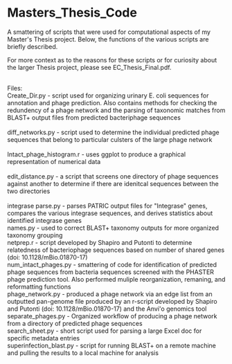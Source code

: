 # Masters_Thesis_Code
A smattering of scripts that were used for computational aspects of my Master's Thesis project. Below, the functions of the various scripts are briefly described.

For more context as to the reasons for these scripts or for curiosity about the larger Thesis project, please see EC_Thesis_Final.pdf.

<br>
Files:<br>
Create_Dir.py - script used for organizing urinary E. coli sequences for annotation and phage prediction. Also contains methods for checking the redundency of a phage network and the parsing of taxonomic matches from BLAST+ output files from predicted bacteriphage sequences <br><br>
diff_networks.py - script used to determine the individual predicted phage sequences that belong to particular culsters of the large phage network<br><br>
Intact_phage_histogram.r - uses ggplot to produce a graphical representation of numerical data<br><br>
edit_distance.py - a script that screens one directory of phage sequences against another to determine if there are idenitcal sequences between the two directories<br><br>
integrase parse.py - parses PATRIC output files for "Integrase" genes, compares the various integrase sequences, and derives statistics about identified integrase genes<br>
names.py - used to correct BLAST+ taxonomy outputs for more organized taxonomy grouping<br>
netprep.r - script developed by Shapiro and Putonti to determine relatedness of bacteriophage sequences based on number of shared genes (doi: 10.1128/mBio.01870-17)<br>
num_intact_phages.py - smattering of code for identification of predicted phage sequences from bacteria sequences screened with the PHASTER phage prediction tool. Also performed muliple reorganization, remaning, and reformatting functions<br>
phage_network.py - produced a phage network via an edge list from an outputted pan-genome file produced by an r-script developed by Shapiro and Putonti (doi: 10.1128/mBio.01870-17) and the Anvi'o genomics tool<br>
separate_phages.py - Organized workflow of producing a phage network from a directory of predicted phage sequences<br>
search_sheet.py - short script used for parsing a large Excel doc for specific metadata entries<br>
superinfection_blast.py - script for running BLAST+ on a remote machine and pulling the results to a local machine for analysis
